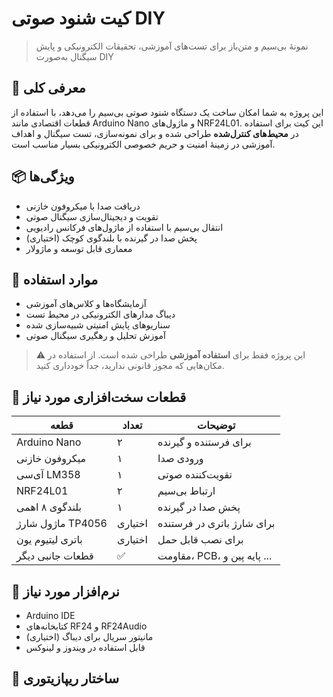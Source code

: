 # کیت شنود صوتی DIY

> نمونهٔ بی‌سیم و متن‌باز برای تست‌های آموزشی، تحقیقات الکترونیکی و پایش سیگنال به‌صورت DIY

## 🔧 معرفی کلی

این پروژه به شما امکان ساخت یک دستگاه شنود صوتی بی‌سیم را می‌دهد، با استفاده از قطعات اقتصادی مانند Arduino Nano و ماژول‌های NRF24L01. این کیت برای استفاده در **محیط‌های کنترل‌شده** طراحی شده و برای نمونه‌سازی، تست سیگنال و اهداف آموزشی در زمینهٔ امنیت و حریم خصوصی الکترونیکی بسیار مناسب است.

## 📦 ویژگی‌ها

- دریافت صدا با میکروفون خازنی  
- تقویت و دیجیتال‌سازی سیگنال صوتی  
- انتقال بی‌سیم با استفاده از ماژول‌های فرکانس رادیویی  
- پخش صدا در گیرنده با بلندگوی کوچک (اختیاری)  
- معماری قابل توسعه و ماژولار

## 🚀 موارد استفاده

- آزمایشگاه‌ها و کلاس‌های آموزشی  
- دیباگ مدارهای الکترونیکی در محیط تست  
- سناریوهای پایش امنیتی شبیه‌سازی شده  
- آموزش تحلیل و رهگیری سیگنال صوتی

> ⚠️ این پروژه فقط برای **استفاده آموزشی** طراحی شده است. از استفاده در مکان‌هایی که مجوز قانونی ندارید، جداً خودداری کنید.

## 🧰 قطعات سخت‌افزاری مورد نیاز

| قطعه                  | تعداد | توضیحات                          |
|-----------------------|--------|----------------------------------|
| Arduino Nano          | ۲      | برای فرستنده و گیرنده            |
| میکروفون خازنی        | ۱      | ورودی صدا                        |
| آی‌سی LM358           | ۱      | تقویت‌کننده صوتی                 |
| NRF24L01              | ۲      | ارتباط بی‌سیم                    |
| بلندگوی ۸ اهمی        | ۱      | پخش صدا در گیرنده                |
| ماژول شارژ TP4056     | اختیاری | برای شارژ باتری در فرستنده       |
| باتری لیتیوم یون      | اختیاری | برای نصب قابل حمل                |
| قطعات جانبی دیگر      | ✅     | مقاومت، PCB، پایه پین و ...      |

## 🧠 نرم‌افزار مورد نیاز

- Arduino IDE  
- کتابخانه‌های RF24 و RF24Audio  
- مانیتور سریال برای دیباگ (اختیاری)  
- قابل استفاده در ویندوز و لینوکس

## 📂 ساختار ریپازیتوری
